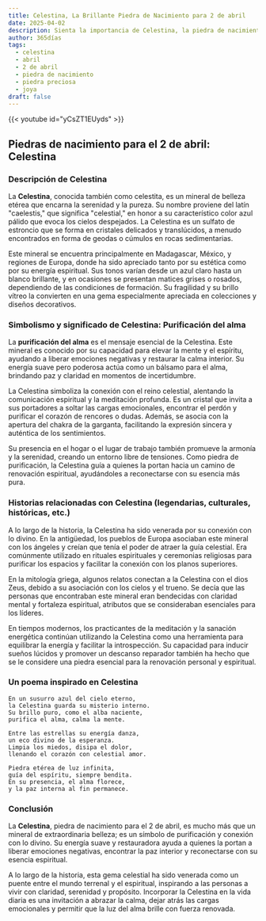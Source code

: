 ```yaml
---
title: Celestina, La Brillante Piedra de Nacimiento para 2 de abril
date: 2025-04-02
description: Sienta la importancia de Celestina, la piedra de nacimiento de 2 de abril que simboliza Purificación del alma. Deje que su belleza y significado iluminen su día.
author: 365días
tags:
  - celestina
  - abril
  - 2 de abril
  - piedra de nacimiento
  - piedra preciosa
  - joya
draft: false
---
```


{{< youtube id="yCsZT1EUyds" >}}

## Piedras de nacimiento para el 2 de abril: Celestina

### Descripción de Celestina

La **Celestina**, conocida también como celestita, es un mineral de belleza etérea que encarna la serenidad y la pureza. Su nombre proviene del latín "caelestis," que significa "celestial," en honor a su característico color azul pálido que evoca los cielos despejados. La Celestina es un sulfato de estroncio que se forma en cristales delicados y translúcidos, a menudo encontrados en forma de geodas o cúmulos en rocas sedimentarias.

Este mineral se encuentra principalmente en Madagascar, México, y regiones de Europa, donde ha sido apreciado tanto por su estética como por su energía espiritual. Sus tonos varían desde un azul claro hasta un blanco brillante, y en ocasiones se presentan matices grises o rosados, dependiendo de las condiciones de formación. Su fragilidad y su brillo vítreo la convierten en una gema especialmente apreciada en colecciones y diseños decorativos.

### Simbolismo y significado de Celestina: Purificación del alma

La **purificación del alma** es el mensaje esencial de la Celestina. Este mineral es conocido por su capacidad para elevar la mente y el espíritu, ayudando a liberar emociones negativas y restaurar la calma interior. Su energía suave pero poderosa actúa como un bálsamo para el alma, brindando paz y claridad en momentos de incertidumbre.

La Celestina simboliza la conexión con el reino celestial, alentando la comunicación espiritual y la meditación profunda. Es un cristal que invita a sus portadores a soltar las cargas emocionales, encontrar el perdón y purificar el corazón de rencores o dudas. Además, se asocia con la apertura del chakra de la garganta, facilitando la expresión sincera y auténtica de los sentimientos.

Su presencia en el hogar o el lugar de trabajo también promueve la armonía y la serenidad, creando un entorno libre de tensiones. Como piedra de purificación, la Celestina guía a quienes la portan hacia un camino de renovación espiritual, ayudándoles a reconectarse con su esencia más pura.

### Historias relacionadas con Celestina (legendarias, culturales, históricas, etc.)

A lo largo de la historia, la Celestina ha sido venerada por su conexión con lo divino. En la antigüedad, los pueblos de Europa asociaban este mineral con los ángeles y creían que tenía el poder de atraer la guía celestial. Era comúnmente utilizado en rituales espirituales y ceremonias religiosas para purificar los espacios y facilitar la conexión con los planos superiores.

En la mitología griega, algunos relatos conectan a la Celestina con el dios Zeus, debido a su asociación con los cielos y el trueno. Se decía que las personas que encontraban este mineral eran bendecidas con claridad mental y fortaleza espiritual, atributos que se consideraban esenciales para los líderes.

En tiempos modernos, los practicantes de la meditación y la sanación energética continúan utilizando la Celestina como una herramienta para equilibrar la energía y facilitar la introspección. Su capacidad para inducir sueños lúcidos y promover un descanso reparador también ha hecho que se le considere una piedra esencial para la renovación personal y espiritual.

### Un poema inspirado en Celestina

```
En un susurro azul del cielo eterno,  
la Celestina guarda su misterio interno.  
Su brillo puro, como el alba naciente,  
purifica el alma, calma la mente.  

Entre las estrellas su energía danza,  
un eco divino de la esperanza.  
Limpia los miedos, disipa el dolor,  
llenando el corazón con celestial amor.  

Piedra etérea de luz infinita,  
guía del espíritu, siempre bendita.  
En su presencia, el alma florece,  
y la paz interna al fin permanece.
```

### Conclusión

La **Celestina**, piedra de nacimiento para el 2 de abril, es mucho más que un mineral de extraordinaria belleza; es un símbolo de purificación y conexión con lo divino. Su energía suave y restauradora ayuda a quienes la portan a liberar emociones negativas, encontrar la paz interior y reconectarse con su esencia espiritual.

A lo largo de la historia, esta gema celestial ha sido venerada como un puente entre el mundo terrenal y el espiritual, inspirando a las personas a vivir con claridad, serenidad y propósito. Incorporar la Celestina en la vida diaria es una invitación a abrazar la calma, dejar atrás las cargas emocionales y permitir que la luz del alma brille con fuerza renovada.